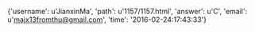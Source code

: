{'username': u'JianxinMa', 'path': u'1157/1157.html', 'answer': u'C', 'email': u'majx13fromthu@gmail.com', 'time': '2016-02-24:17:43:33'}
